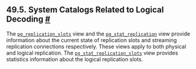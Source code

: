 ## 49.5. System Catalogs Related to Logical Decoding [#](#LOGICALDECODING-CATALOGS)

The [`pg_replication_slots`](view-pg-replication-slots "54.19. pg_replication_slots") view and the [`pg_stat_replication`](monitoring-stats#MONITORING-PG-STAT-REPLICATION-VIEW "28.2.4. pg_stat_replication") view provide information about the current state of replication slots and streaming replication connections respectively. These views apply to both physical and logical replication. The [`pg_stat_replication_slots`](monitoring-stats#MONITORING-PG-STAT-REPLICATION-SLOTS-VIEW "28.2.5. pg_stat_replication_slots") view provides statistics information about the logical replication slots.